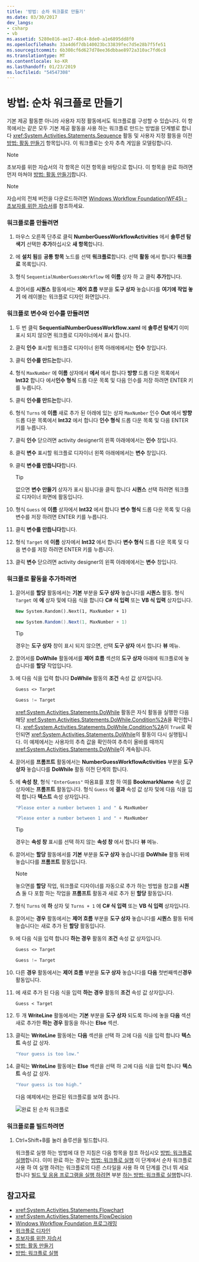 ```yaml
---
title: '방법: 순차 워크플로 만들기'
ms.date: 03/30/2017
dev_langs:
- csharp
- vb
ms.assetid: 5280e816-ae17-48c4-8de0-a1e6895dd8f0
ms.openlocfilehash: 33a4d6f7db140023bc33839fec7d5e28b7f5fe51
ms.sourcegitcommit: 6b308cf6d627d78ee36dbbae8972a310ac7fd6c8
ms.translationtype: MT
ms.contentlocale: ko-KR
ms.lasthandoff: 01/23/2019
ms.locfileid: "54547308"
---
```

# <a name="how-to-create-a-sequential-workflow"></a>방법: 순차 워크플로 만들기
기본 제공 활동뿐 아니라 사용자 지정 활동에서도 워크플로를 구성할 수 있습니다. 이 항목에서는 같은 모두 기본 제공 활동을 사용 하는 워크플로 만드는 방법을 단계별로 합니다 <xref:System.Activities.Statements.Sequence> 활동 및 사용자 지정 활동을 이전 [방법: 활동 만들기](../../../docs/framework/windows-workflow-foundation/how-to-create-an-activity.md) 항목입니다. 이 워크플로는 숫자 추측 게임을 모델링합니다.  
  
> [!NOTE]
>  초보자를 위한 자습서의 각 항목은 이전 항목을 바탕으로 합니다. 이 항목을 완료 하려면 먼저 마쳐야 [방법: 활동 만들기](../../../docs/framework/windows-workflow-foundation/how-to-create-an-activity.md)합니다.  
  
> [!NOTE]
>  자습서의 전체 버전을 다운로드하려면 [Windows Workflow Foundation(WF45) - 초보자를 위한 자습서](https://go.microsoft.com/fwlink/?LinkID=248976)를 참조하세요.  
  
### <a name="to-create-the-workflow"></a>워크플로를 만들려면  
  
1.  마우스 오른쪽 단추로 클릭 **NumberGuessWorkflowActivities** 에서 **솔루션 탐색기** 선택한 **추가**하십시오 **새 항목**합니다.  
  
2.  에 **설치 됨**를 **공통 항목** 노드를 선택 **워크플로**합니다. 선택 **활동** 에서 합니다 **워크플로** 목록입니다.  
  
3.  형식 `SequentialNumberGuessWorkflow` 에 **이름** 상자 하 고 클릭 **추가**합니다.  
  
4.  끌어서를 **시퀀스** 활동에서는 **제어 흐름** 부분을 **도구 상자** 놓습니다를 **여기에 작업 놓기** 에 레이블는 워크플로 디자인 화면입니다.  
  
### <a name="to-create-the-workflow-variables-and-arguments"></a>워크플로 변수와 인수를 만들려면  
  
1.  두 번 클릭 **SequentialNumberGuessWorkflow.xaml** 에 **솔루션 탐색기** 이미 표시 되지 않으면 워크플로 디자이너에서 표시 합니다.  
  
2.  클릭 **인수** 표시할 워크플로 디자이너 왼쪽 아래에에서는 **인수** 창입니다.  
  
3.  클릭 **인수를 만드는**합니다.  
  
4.  형식 `MaxNumber` 에 **이름** 상자에서 **에서** 에서 합니다 **방향** 드롭 다운 목록에서 **Int32** 합니다 에서**인수 형식** 드롭 다운 목록 및 다음 인수를 저장 하려면 ENTER 키를 누릅니다.  
  
5.  클릭 **인수를 만드는**합니다.  
  
6.  형식 `Turns` 에 **이름** 새로 추가 된 아래에 있는 상자 `MaxNumber` 인수 **Out** 에서 **방향** 드롭 다운 목록에서  **Int32** 에서 합니다 **인수 형식** 드롭 다운 목록 및 다음 ENTER 키를 누릅니다.  
  
7.  클릭 **인수** 닫으려면 activity designer의 왼쪽 아래에에서는 **인수** 창입니다.  
  
8.  클릭 **변수** 표시할 워크플로 디자이너 왼쪽 아래에에서는 **변수** 창입니다.  
  
9. 클릭 **변수를 만듭니다**합니다.  
  
    > [!TIP]
    >  없으면 **변수 만들기** 상자가 표시 됩니다을 클릭 합니다 **시퀀스** 선택 하려면 워크플로 디자이너 화면에 활동입니다.  
  
10. 형식 `Guess` 에 **이름** 상자에서 **Int32** 에서 합니다 **변수 형식** 드롭 다운 목록 및 다음 변수를 저장 하려면 ENTER 키를 누릅니다.  
  
11. 클릭 **변수를 만듭니다**합니다.  
  
12. 형식 `Target` 에 **이름** 상자에서 **Int32** 에서 합니다 **변수 형식** 드롭 다운 목록 및 다음 변수를 저장 하려면 ENTER 키를 누릅니다.  
  
13. 클릭 **변수** 닫으려면 activity designer의 왼쪽 아래에에서는 **변수** 창입니다.  
  
### <a name="to-add-the-workflow-activities"></a>워크플로 활동을 추가하려면  
  
1.  끌어서를 **할당** 활동에서는 **기본** 부분을 **도구 상자** 놓습니다를 **시퀀스** 활동. 형식 `Target` 에 **에** 상자 및에 다음 식을 합니다 **C# 식 입력** 또는 **VB 식 입력** 상자입니다.  
  
    ```vb  
    New System.Random().Next(1, MaxNumber + 1)  
    ```  
  
    ```csharp  
    new System.Random().Next(1, MaxNumber + 1)  
    ```  
  
    > [!TIP]
    >  경우는 **도구 상자** 창이 표시 되지 않으면, 선택 **도구 상자** 에서 합니다 **뷰** 메뉴.  
  
2.  끌어서를 **DoWhile** 활동에서를 **제어 흐름** 섹션의 **도구 상자** 아래에 워크플로에 놓습니다를 **할당** 작업입니다.  
  
3.  에 다음 식을 입력 합니다 **DoWhile** 활동의 **조건** 속성 값 상자입니다.  
  
    ```vb  
    Guess <> Target  
    ```  
  
    ```csharp  
    Guess != Target  
    ```  
  
     <xref:System.Activities.Statements.DoWhile> 활동은 자식 활동을 실행한 다음 해당 <xref:System.Activities.Statements.DoWhile.Condition%2A>을 확인합니다. <xref:System.Activities.Statements.DoWhile.Condition%2A>이 `True`로 확인되면 <xref:System.Activities.Statements.DoWhile>의 활동이 다시 실행됩니다. 이 예제에서는 사용자의 추측 값을 확인하여 추측이 올바를 때까지 <xref:System.Activities.Statements.DoWhile>이 계속됩니다.  
  
4.  끌어서를 **프롬프트** 활동에서는 **NumberGuessWorkflowActivities** 부분을 **도구 상자** 놓습니다를 **DoWhile** 활동 이전 단계의 합니다.  
  
5.  에 **속성 창**, 형식 `"EnterGuess"` 따옴표를 포함 하 여를 **BookmarkName** 속성 값 상자에는 **프롬프트** 활동입니다. 형식 `Guess` 에 **결과** 속성 값 상자 및에 다음 식을 입력 합니다 **텍스트** 속성 상자입니다.  
  
    ```vb  
    "Please enter a number between 1 and " & MaxNumber  
    ```  
  
    ```csharp  
    "Please enter a number between 1 and " + MaxNumber  
    ```  
  
    > [!TIP]
    >  경우는 **속성 창** 표시를 선택 하지 않는 **속성 창** 에서 합니다 **뷰** 메뉴.  
  
6.  끌어서는 **할당** 활동에서를 **기본** 부분을 **도구 상자** 놓습니다를 **DoWhile** 활동 뒤에 놓습니다를 **프롬프트** 활동입니다.  
  
    > [!NOTE]
    >  놓으면를 **할당** 작업, 워크플로 디자이너를 자동으로 추가 하는 방법을 참고를 **시퀀스** 둘 다 포함 하는 작업을 **프롬프트** 활동과 새로 추가 된 **할당** 활동입니다.  
  
7.  형식 `Turns` 에 **하** 상자 및 `Turns + 1` 에 **C# 식 입력** 또는 **VB 식 입력** 상자입니다.  
  
8.  끌어서는 **경우** 활동에서는 **제어 흐름** 부분을 **도구 상자** 놓습니다를 **시퀀스** 활동 뒤에 놓습니다는 새로 추가 된 **할당** 활동입니다.  
  
9. 에 다음 식을 입력 합니다 **하는 경우** 활동의 **조건** 속성 값 상자입니다.  
  
    ```vb  
    Guess <> Target  
    ```  
  
    ```csharp  
    Guess != Target  
    ```  
  
10. 다른 **경우** 활동에서는 **제어 흐름** 부분을 **도구 상자** 놓습니다를 **다음** 첫번째섹션**경우** 활동입니다.  
  
11. 에 새로 추가 된 다음 식을 입력 **하는 경우** 활동의 **조건** 속성 값 상자입니다.  
  
    ```
    Guess < Target  
    ```  
  
12. 두 개 **WriteLine** 활동에서는 **기본** 부분을 **도구 상자** 되도록 하나에 놓을 **다음** 섹션 새로 추가한 **하는 경우** 활동을 하나는 **Else** 섹션.  
  
13. 클릭는 **WriteLine** 활동에는 **다음** 섹션을 선택 하 고에 다음 식을 입력 합니다 **텍스트** 속성 값 상자.  
  
    ```vb  
    "Your guess is too low."  
    ```  
  
14. 클릭는 **WriteLine** 활동에는 **Else** 섹션을 선택 하 고에 다음 식을 입력 합니다 **텍스트** 속성 값 상자.  
  
    ```vb  
    "Your guess is too high."  
    ```  
  
     다음 예제에서는 완료된 워크플로를 보여 줍니다.  
  
     ![완료 된 순차 워크플로](../../../docs/framework/windows-workflow-foundation/media/wfsequentialgettingstartedtutorialcomplete.JPG "WFSequentialGettingStartedTutorialComplete")  
  
### <a name="to-build-the-workflow"></a>워크플로를 빌드하려면  
  
1.  Ctrl+Shift+B를 눌러 솔루션을 빌드합니다.  
  
     워크플로 실행 하는 방법에 대 한 지침은 다음 항목을 참조 하십시오 [방법: 워크플로 실행](../../../docs/framework/windows-workflow-foundation/how-to-run-a-workflow.md)합니다. 이미 완료 하는 경우는 [방법: 워크플로 실행](../../../docs/framework/windows-workflow-foundation/how-to-run-a-workflow.md) 이 단계에서 순차 워크플로 사용 하 여 실행 하려는 워크플로의 다른 스타일을 사용 하 여 단계를 건너 뛰 세요 합니다 [빌드 및 응용 프로그램을 실행 하려면](../../../docs/framework/windows-workflow-foundation/how-to-run-a-workflow.md#BKMK_ToRunTheApplication) 부분 [하는 방법: 워크플로 실행](../../../docs/framework/windows-workflow-foundation/how-to-run-a-workflow.md)합니다.  
  
## <a name="see-also"></a>참고자료
- <xref:System.Activities.Statements.Flowchart>
- <xref:System.Activities.Statements.FlowDecision>
- [Windows Workflow Foundation 프로그래밍](../../../docs/framework/windows-workflow-foundation/programming.md)
- [워크플로 디자인](../../../docs/framework/windows-workflow-foundation/designing-workflows.md)
- [초보자를 위한 자습서](../../../docs/framework/windows-workflow-foundation/getting-started-tutorial.md)
- [방법: 활동 만들기](../../../docs/framework/windows-workflow-foundation/how-to-create-an-activity.md)
- [방법: 워크플로 실행](../../../docs/framework/windows-workflow-foundation/how-to-run-a-workflow.md)
